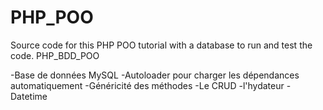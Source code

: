 # PHP_POO
Source code for this PHP POO tutorial with a database to run and test the code.
PHP_BDD_POO

-Base de données MySQL 
-Autoloader pour charger les dépendances automatiquement
-Généricité des méthodes
-Le CRUD
-l'hydateur
-Datetime
